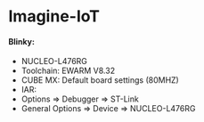 # Imagine-IoT

#### Blinky:
* NUCLEO-L476RG
* Toolchain: EWARM V8.32
* CUBE MX: Default board settings (80MHZ)
* IAR:
* Options => Debugger => ST-Link
* General Options => Device => NUCLEO-L476RG
 
